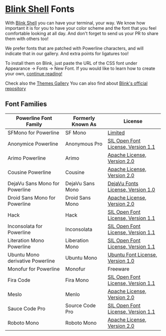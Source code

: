 # [Blink Shell](http://www.blink.sh) Fonts

With [Blink Shell](http://www.blink.sh) you can have your terminal, your way. We know how important it is for you to have your color scheme and the font that you feel comfortable looking at all day. And don't forget to send us your PR to share them with others too!

We prefer fonts that are patched with Powerline characters, and will indicate that in our gallery. And extra points for ligatures too!

To install them on Blink, just paste the URL of the CSS font under Appearance -> Fonts -> New Font. If you would like to learn how to create your own, [continue reading!](https://github.com/blinksh/blink/blob/raw/Resources/FontsAndThemes.md)

Check also the [Themes Gallery](https://github.com/blinksh/themes)
You can also find about [Blink's official repository](https://github.com/blinksh/blink)

## Font Families

 Powerline Font Family                 | Formerly Known As       | License
---------------------------------------|-------------------------|------------------------------------
 SFMono for Powerline                  | SF Mono                 | [Limited](https://developer.apple.com/fonts/)
 Anonymice Powerline                   | Anonymous Pro           | [SIL Open Font License, Version 1.1](http://scripts.sil.org/OFL_web)
 Arimo Powerline                       | Arimo                   | [Apache License, Version 2.0](http://www.apache.org/licenses/LICENSE-2.0)
 Cousine Powerline                     | Cousine                 | [Apache License, Version 2.0](http://www.apache.org/licenses/LICENSE-2.0)
 DejaVu Sans Mono for Powerline        | DejaVu Sans Mono        | [DejaVu Fonts License, Version 1.0](http://dejavu-fonts.org/wiki/License)
 Droid Sans Mono for Powerline         | Droid Sans Mono         | [Apache License, Version 2.0](http://www.apache.org/licenses/LICENSE-2.0)
 Hack                                  | Hack                    | [SIL Open Font License, Version 1.1](http://scripts.sil.org/OFL_web)
 Inconsolata for Powerline             | Inconsolata             | [SIL Open Font License, Version 1.1](http://scripts.sil.org/OFL_web)
 Literation Mono Powerline             | Liberation Mono         | [SIL Open Font License, Version 1.1](http://scripts.sil.org/OFL_web)
 Ubuntu Mono derivative Powerline      | Ubuntu Mono             | [Ubuntu Font License, Version 1.0](http://font.ubuntu.com/ufl/ubuntu-font-licence-1.0.txt)
 Monofur for Powerline                 | Monofur                 | Freeware
 Fira Code                             | Fira Mono               | [SIL Open Font License, Version 1.1](http://scripts.sil.org/OFL_web)
 Meslo                                 | Menlo                   | [Apache License, Version 2.0](http://www.apache.org/licenses/LICENSE-2.0)
 Sauce Code Pro                        | Source Code Pro         | [SIL Open Font License, Version 1.1](http://scripts.sil.org/OFL_web)
 Roboto Mono                           | Roboto Mono             | [Apache License, Version 2.0](http://www.apache.org/licenses/LICENSE-2.0)
 




